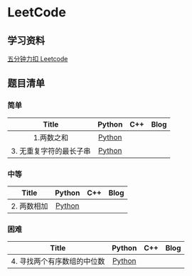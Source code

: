 # LeetCode

## 学习资料

[五分钟力扣 Leetcode](https://www.bilibili.com/video/BV1vE411A7Mj?from=search&seid=10797634719372911097)


## 题目清单


### 简单

|                  Title                   |                  Python                  |                   C++                    |                   Blog                   |
| :--------------------------------------: | :--------------------------------------: | :--------------------------------------: | :--------------------------------------: |
|     1.两数之和                   | [Python](https://github.com/Liuhongzhi2018/LeetCode/blob/master/LeetCode/Easy/Twosum.md) | |
|     3. 无重复字符的最长子串                   | [Python](https://github.com/Liuhongzhi2018/LeetCode/blob/master/LeetCode/Easy/LongestSubstringWithoutRepeatingCharacters.md) | |




### 中等

|                  Title                   |                  Python                  |                   C++                    |                   Blog                   |
| :--------------------------------------: | :--------------------------------------: | :--------------------------------------: | :--------------------------------------: |
|     2. 两数相加                 | [Python](https://github.com/Liuhongzhi2018/LeetCode/blob/master/LeetCode/Medium/AddTwoNumbers.md) | |


### 困难

|                  Title                   |                  Python                  |                   C++                    |                   Blog                   |
| :--------------------------------------: | :--------------------------------------: | :--------------------------------------: | :--------------------------------------: |
|     4. 寻找两个有序数组的中位数                 | [Python](https://github.com/Liuhongzhi2018/LeetCode/blob/master/LeetCode/Hard/MedianofTwoSortedArrays.md) | |
